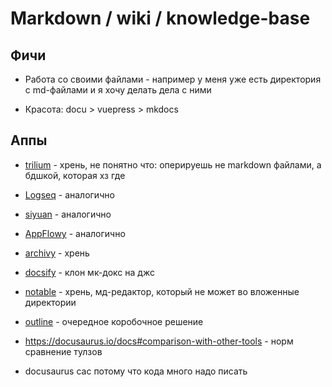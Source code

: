 # Markdown / wiki / knowledge-base 

## Фичи

- Работа со своими файлами - например у меня уже есть директория с md-файлами и я хочу делать дела с ними

- Красота: docu > vuepress > mkdocs


## Аппы

- [trilium](https://github.com/zadam/trilium) - хрень, не понятно что: оперируешь не markdown файлами, а бдшкой, которая хз где
- [Logseq](https://logseq.com/) - аналогично
- [siyuan](https://b3log.org/siyuan/en/) - аналогично
- [AppFlowy](https://github.com/AppFlowy-IO/AppFlowy) - аналогично
- [archivy](https://archivy.github.io/) - хрень
- [docsify](https://github.com/docsifyjs/docsify) - клон мк-докс на джс
- [notable](https://github.com/notable/notable) - хрень, мд-редактор, который не может во вложенные директории

- [outline](https://github.com/outline/outline) - очередное коробочное решение
- https://docusaurus.io/docs#comparison-with-other-tools - норм сравнение тулзов
- docusaurus сас потому что кода много надо писать